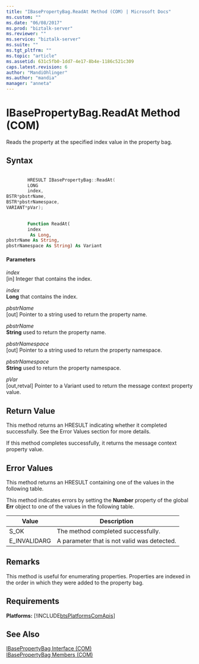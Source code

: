 ```yaml
---
title: "IBasePropertyBag.ReadAt Method (COM) | Microsoft Docs"
ms.custom: ""
ms.date: "06/08/2017"
ms.prod: "biztalk-server"
ms.reviewer: ""
ms.service: "biztalk-server"
ms.suite: ""
ms.tgt_pltfrm: ""
ms.topic: "article"
ms.assetid: 631c5fb0-1dd7-4e17-8b4e-1186c521c309
caps.latest.revision: 6
author: "MandiOhlinger"
ms.author: "mandia"
manager: "anneta"
---
```

# IBasePropertyBag.ReadAt Method (COM)
Reads the property at the specified index value in the property bag.  
  
## Syntax  
  
```cpp  
  
        HRESULT IBasePropertyBag::ReadAt(  
        LONG  
        index,  
BSTR*pbstrName,  
BSTR*pbstrNamespace,  
VARIANT*pVar);  
```  
  
```vb  
  
        Function ReadAt(  
        index  
         As Long,  
pbstrName As String,  
pbstrNamespace As String) As Variant  
```  
  
#### Parameters  
 *index*  
 [in] Integer that contains the index.  
  
 *index*  
 **Long** that contains the index.  
  
 *pbstrName*  
 [out] Pointer to a string used to return the property name.  
  
 *pbstrName*  
 **String** used to return the property name.  
  
 *pbstrNamespace*  
 [out] Pointer to a string used to return the property namespace.  
  
 *pbstrNamespace*  
 **String** used to return the property namespace.  
  
 *pVar*  
 [out,retval] Pointer to a Variant used to return the message context property value.  
  
## Return Value  
 This method returns an HRESULT indicating whether it completed successfully. See the Error Values section for more details.  
  
 If this method completes successfully, it returns the message context property value.  
  
## Error Values  
 This method returns an HRESULT containing one of the values in the following table.  
  
 This method indicates errors by setting the **Number** property of the global **Err** object to one of the values in the following table.  
  
|Value|Description|  
|-----------|-----------------|  
|S_OK|The method completed successfully.|  
|E_INVALIDARG|A parameter that is not valid was detected.|  
  
## Remarks  
 This method is useful for enumerating properties. Properties are indexed in the order in which they were added to the property bag.  
  
## Requirements  
 **Platforms:**  [!INCLUDE[btsPlatformsComApis](../includes/btsplatformscomapis-md.md)]  
  
## See Also  
 [IBasePropertyBag Interface (COM)](../core/ibasepropertybag-interface-com.md)   
 [IBasePropertyBag Members (COM)](../core/ibasepropertybag-members-com.md)